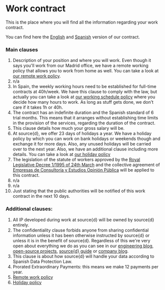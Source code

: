 # Work contract
This is the place where you will find all the information regarding your work contract.<br>

You can find here the [English](https://drive.google.com/file/d/1LMKOmpTeLQZlEEKK7CkiJW8iC7HC-I0O/view?usp=sharing) and [Spanish](https://drive.google.com/file/d/1bDNPwht2GVnz8p3AfRDDp_mOxLFgetXr/view?usp=sharing)  version of our contract.

### Main clauses
1. Description of your position and where you will work. Even though it says you'll work from our Madrid office, we have a remote working policy that allows you to work from home as well. You can take a look at [our remote work policy](flexible_holidays_working_schedule_remote_work.md#working-remotely). 
2. n/a
3. In Spain, the weekly working hours need to be established for full-time contracts at 40h/week. We have this clause to comply with the law, but actually you can take a look at [our working schedule policy](flexible_holidays_working_schedule_remote_work.md#working-schedule) where you decide how many hours to work. As long as stuff gets done, we don't care if it takes 1h or 40h.
4. The contract has an indefinite duration and the Spanish standard of 6 trial months. This means that it arranges without establishing time limits in the provision of the services, regarding the duration of the contract.
5. This clause details how much your gross salary will be.
6. At source{d}, we offer 23 days of holidays a year. We have a holiday policy by which you can work on bank holidays or weekends though and exchange it for more days. Also, any unused holidays will be carried over to the next year. Also, we have an additional clause including more details. You can take a look at [our holiday policy](flexible_holidays_working_schedule_remote_work.md#holiday-policy)
7. The legislation of the statute of workers approved by the <a href="https://www.boe.es/buscar/doc.php?id=BOE-A-1995-7730">Royal Legislative Decree 1/1995 of 24th March</a> and the collective agreement of <a href="https://www.boe.es/boe/dias/2009/04/04/pdfs/BOE-A-2009-5688.pdf"><k>Empresas de Consultoría y Estudios Opinión Pública</k></a> will be applied to this contract.
8. n/a
9. n/a
10. Just stating that the public authorities will be notified of this work contract in the next 10 days.


### Additional clauses:
1. All IP developed during work at source{d} will be owned by source{d} entirely.
2. The confidentiality clause forbids anyone from sharing confidential information unless it has been otherwise instructed by source{d} or unless it is in the benefit of source{d}. Regardless of this we're very open about everything we do as you can see in our <a href="https://blog.sourced.tech/">engineering blog</a>, <a href="https://github.com/src-d">open-source projects</a>, <a href="https://github.com/src-d/tutorial">source{d} guide</a> or <a href="https://medium.com/source-d">company blog</a>.
3. This clause is about how source{d} will handle your data according to Spanish Data Protection Law.
4. Prorated Extraordinary Payments: this means we make 12 payments per year. 
5. [Remote work policy](flexible_holidays_working_schedule_remote_work.md)
6. [Holiday policy](flexible_holidays_working_schedule_remote_work.md#holiday-policy)
